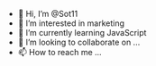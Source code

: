 - 👋 Hi, I’m @Sot11
- 👀 I’m interested in marketing    
- 🌱 I’m currently learning JavaScript  
- 💞️ I’m looking to collaborate on ...
- 📫 How to reach me ...

<!---
Sot11/Sot11 is a ✨ special ✨ repository because its `README.md` (this file) appears on your GitHub profile.
You can click the Preview link to take a look at your changes.
--->
